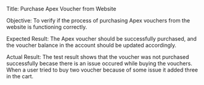 Title: Purchase Apex Voucher from Website

Objective: To verify if the process of purchasing Apex vouchers from the website is functioning correctly.

Expected Result:
The Apex voucher should be successfully purchased, and the voucher balance in the account should be updated accordingly.

Actual Result:
The test result shows that the voucher was not purchased successfully becase there is an issue occured while buying the vouchers. When a user tried to buy two voucher because of some issue it added three in the cart.

